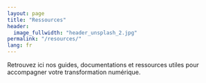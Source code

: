 ```yaml
---
layout: page
title: "Ressources"
header:
  image_fullwidth: "header_unsplash_2.jpg"
permalink: "/resources/"
lang: fr
---
```


Retrouvez ici nos guides, documentations et ressources utiles pour accompagner votre transformation numérique.
